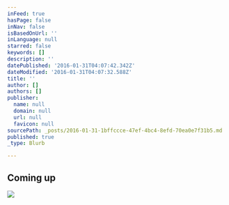 ```yaml
---
inFeed: true
hasPage: false
inNav: false
isBasedOnUrl: ''
inLanguage: null
starred: false
keywords: []
description: ''
datePublished: '2016-01-31T04:07:42.342Z'
dateModified: '2016-01-31T04:07:32.588Z'
title: ''
author: []
authors: []
publisher:
  name: null
  domain: null
  url: null
  favicon: null
sourcePath: _posts/2016-01-31-1bffccce-47ef-4bc4-8efd-70ea0e7f31b5.md
published: true
_type: Blurb

---
```

## Coming up
![](https://the-grid-user-content.s3-us-west-2.amazonaws.com/60d2a316-f785-4c82-9ff2-deee91343cc5.jpg)